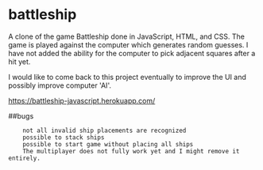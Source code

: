 # battleship
A clone of the game Battleship done in JavaScript, HTML, and CSS. The game is played against the computer which generates random guesses. I have not added the
ability for the computer to pick adjacent squares after a hit yet. 

I would like to come back to this project eventually to improve the UI and possibly improve computer 'AI'. 


https://battleship-javascript.herokuapp.com/

##bugs

        not all invalid ship placements are recognized
        possible to stack ships
        possible to start game without placing all ships
        The multiplayer does not fully work yet and I might remove it entirely.


    

